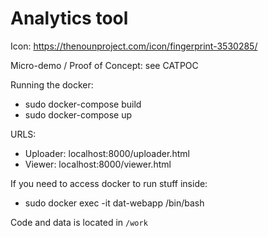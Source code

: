 # Analytics tool

Icon: https://thenounproject.com/icon/fingerprint-3530285/

Micro-demo / Proof of Concept: see CATPOC

Running the docker:

* sudo docker-compose build
* sudo docker-compose up

URLS: 
* Uploader: localhost:8000/uploader.html
* Viewer: localhost:8000/viewer.html

If you need to access docker to run stuff inside:
* sudo docker exec -it dat-webapp /bin/bash

Code and data is located in `/work`

